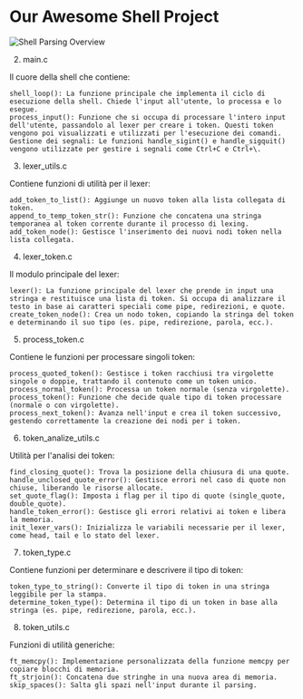 # Our Awesome Shell Project

![Shell Parsing Overview](https://i.ibb.co/DzCHpdY/tekkens.png)

2. main.c

Il cuore della shell che contiene:

    shell_loop(): La funzione principale che implementa il ciclo di esecuzione della shell. Chiede l'input all'utente, lo processa e lo esegue.
    process_input(): Funzione che si occupa di processare l'intero input dell'utente, passandolo al lexer per creare i token. Questi token vengono poi visualizzati e utilizzati per l'esecuzione dei comandi.
    Gestione dei segnali: Le funzioni handle_sigint() e handle_sigquit() vengono utilizzate per gestire i segnali come Ctrl+C e Ctrl+\.

3. lexer_utils.c

Contiene funzioni di utilità per il lexer:

    add_token_to_list(): Aggiunge un nuovo token alla lista collegata di token.
    append_to_temp_token_str(): Funzione che concatena una stringa temporanea al token corrente durante il processo di lexing.
    add_token_node(): Gestisce l'inserimento dei nuovi nodi token nella lista collegata.

4. lexer_token.c

Il modulo principale del lexer:

    lexer(): La funzione principale del lexer che prende in input una stringa e restituisce una lista di token. Si occupa di analizzare il testo in base ai caratteri speciali come pipe, redirezioni, e quote.
    create_token_node(): Crea un nodo token, copiando la stringa del token e determinando il suo tipo (es. pipe, redirezione, parola, ecc.).

5. process_token.c

Contiene le funzioni per processare singoli token:

    process_quoted_token(): Gestisce i token racchiusi tra virgolette singole o doppie, trattando il contenuto come un token unico.
    process_normal_token(): Processa un token normale (senza virgolette).
    process_token(): Funzione che decide quale tipo di token processare (normale o con virgolette).
    process_next_token(): Avanza nell'input e crea il token successivo, gestendo correttamente la creazione dei nodi per i token.

6. token_analize_utils.c

Utilità per l'analisi dei token:

    find_closing_quote(): Trova la posizione della chiusura di una quote.
    handle_unclosed_quote_error(): Gestisce errori nel caso di quote non chiuse, liberando le risorse allocate.
    set_quote_flag(): Imposta i flag per il tipo di quote (single_quote, double_quote).
    handle_token_error(): Gestisce gli errori relativi ai token e libera la memoria.
    init_lexer_vars(): Inizializza le variabili necessarie per il lexer, come head, tail e lo stato del lexer.

7. token_type.c

Contiene funzioni per determinare e descrivere il tipo di token:

    token_type_to_string(): Converte il tipo di token in una stringa leggibile per la stampa.
    determine_token_type(): Determina il tipo di un token in base alla stringa (es. pipe, redirezione, parola, ecc.).

8. token_utils.c

Funzioni di utilità generiche:

    ft_memcpy(): Implementazione personalizzata della funzione memcpy per copiare blocchi di memoria.
    ft_strjoin(): Concatena due stringhe in una nuova area di memoria.
    skip_spaces(): Salta gli spazi nell'input durante il parsing.
